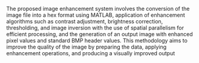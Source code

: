 The proposed image enhancement system involves the conversion of the image file into a 
hex format using MATLAB, application of enhancement algorithms such as contrast 
adjustment, brightness correction, thresholding, and image inversion with the use of 
spatial parallelism for efficient processing, and the generation of an output image with 
enhanced pixel values and standard BMP header values. This methodology aims to 
improve the quality of the image by preparing the data, applying enhancement operations, 
and producing a visually improved output
